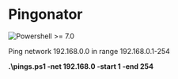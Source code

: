 # Pingonator
![Powershell >= 7.0](https://img.shields.io/badge/Powershell-%3E=7.0-blue.svg)

Ping network 192.168.0.0 in range 192.168.0.1-254

**.\pings.ps1 -net 192.168.0 -start 1 -end 254**
